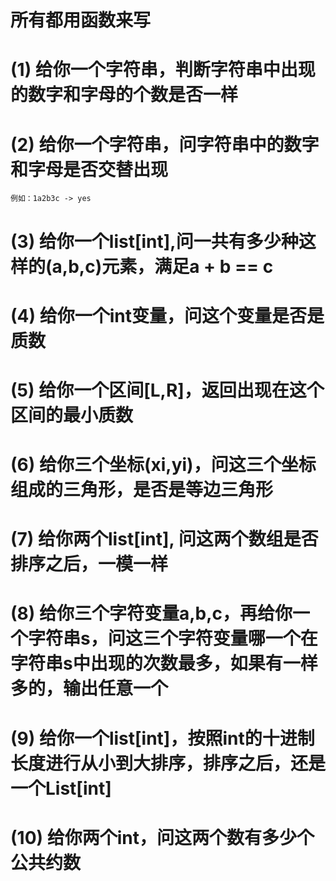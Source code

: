 
# 所有都用函数来写

# (1) 给你一个字符串，判断字符串中出现的数字和字母的个数是否一样

# (2) 给你一个字符串，问字符串中的数字和字母是否交替出现
    例如：1a2b3c -> yes
# (3) 给你一个list[int],问一共有多少种这样的(a,b,c)元素，满足a + b == c

# (4) 给你一个int变量，问这个变量是否是质数

# (5) 给你一个区间[L,R]，返回出现在这个区间的最小质数

# (6) 给你三个坐标(xi,yi)，问这三个坐标组成的三角形，是否是等边三角形

# (7) 给你两个list[int], 问这两个数组是否排序之后，一模一样

# (8) 给你三个字符变量a,b,c，再给你一个字符串s，问这三个字符变量哪一个在字符串s中出现的次数最多，如果有一样多的，输出任意一个

# (9) 给你一个list[int]，按照int的十进制长度进行从小到大排序，排序之后，还是一个List[int]

# (10) 给你两个int，问这两个数有多少个公共约数
